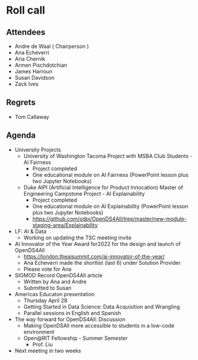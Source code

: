 # Roll call
## Attendees

- Andre de Waal ( Chairperson )
- Ana Echeverri
- Aria Chernik
- Armen Pischdotchian
- James Harroun
- Susan Davidson
- Zack Ives

## Regrets

- Tom Callaway

## Agenda

- University Projects 
  - University of Washington Tacoma Project with MSBA Club Students - AI Fairness
    - Project completed
    - One educational module on AI Fairness (PowerPoint lesson plus two Jupyter Notebooks)
  - Duke AIPI (Artificial Intelligence for Product Innocation) Master of Engineering Campstone Project  - AI Explainability
    - Project completed
    - One educational module on AI Explainability (PowerPoint lesson plus two Jupyter Notebooks) 
    - https://github.com/odpi/OpenDS4All/tree/master/new-module-staging-area/Explainability
- LF: AI & Data 
  - Working on updating the TSC meeting invite
- AI Innovator of the Year Award for2022 for the design and launch of OpenDS4All
  - https://london.theaisummit.com/ai-innovator-of-the-year/ 
  - Ana Echeverri made the shortlist (last 6) under Solution Provider 
  - Please vote for Ana
- SIGMOD Record OpenDS4All article
  - Written by Ana and Andre
  - Submitted to Susan
- Americas Educaton presentation
  - Thursday April 28
  - Getting Started in Data Science: Data Acquisition and Wrangling
  - Parallel sessions in English and Spanish
- The way forward for OpenDS4All: Discussion
  - Making OpenDSAll more accessible to students in a low-code environment
  - Open@RIT Fellowship - Summer Semester
    - Prof. Liu  
- Next meeting in two weeks

